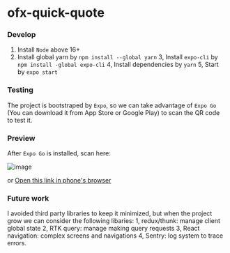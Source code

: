# ofx-quick-quote
### Develop
1. Install `Node` above 16+
2. Install global yarn by `npm install --global yarn`
3, Install `expo-cli` by `npm install -global expo-cli`
4, Install dependencies by `yarn`
5, Start by `expo start`

### Testing
The project is bootstraped by `Expo`, so we can take advantage of `Expo Go` (You can download it from App Store or Google Play) to scan the QR code to test it.

### Preview
After `Expo Go` is installed, scan here:

![image](https://user-images.githubusercontent.com/22609051/197420630-5bd2a2e5-75d8-426d-84ec-7ff3f571269c.png)

or [Open this link in phone's browser](exp://exp.host/@xinbolou/ofx-quick-quote?release-channel=default)


### Future work
I avoided third party libraries to keep it minimized, but when the project grow we can consider the following libaries:
1, redux/thunk: manage client global state
2, RTK query: manage making query requests
3, React navigation: complex screens and navigations
4, Sentry: log system to trace errors.
